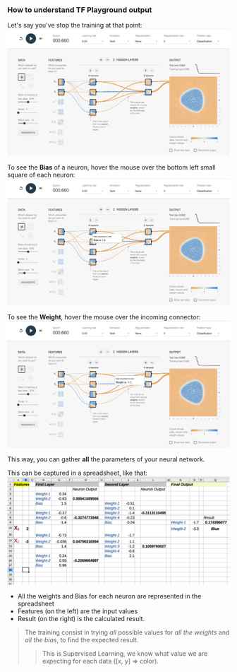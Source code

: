 ### How to understand TF Playground output

Let's say you've stop the training at that point:
![Example](./img/TF.playground.example.01.png)

To see the **Bias** of a neuron, hover the mouse over the bottom left small square of each neuron:
![Example](./img/TF.playground.example.02.png)

To see the **Weight**, hover the mouse over the incoming connector:
![Example](./img/TF.playground.example.03.png)

This way, you can gather **all** the parameters of your neural network.

This can be captured in a spreadsheet, like that:
![Spreadsheet](./img/spreadsheet.png)

- All the weights and Bias for each neuron are represented in the spreadsheet
- Features (on the left) are the input values
- Result (on the right) is the calculated result.

> The training consist in trying _all_ possible values for _all the weights_ and _all the bias_, to find the expected result.
> > This is Supervised Learning, we know what value we are expecting for each data ([x, y] => color).  
